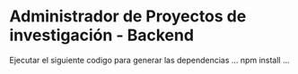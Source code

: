 # Administrador de Proyectos de investigación - Backend

Ejecutar el siguiente codigo para generar las dependencias
...
npm install
...